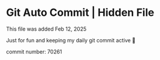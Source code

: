 # Git Auto Commit | Hidden File

This file was added Feb 12, 2025

Just for fun and keeping my daily git commit active 🤪

commit number: 70261
